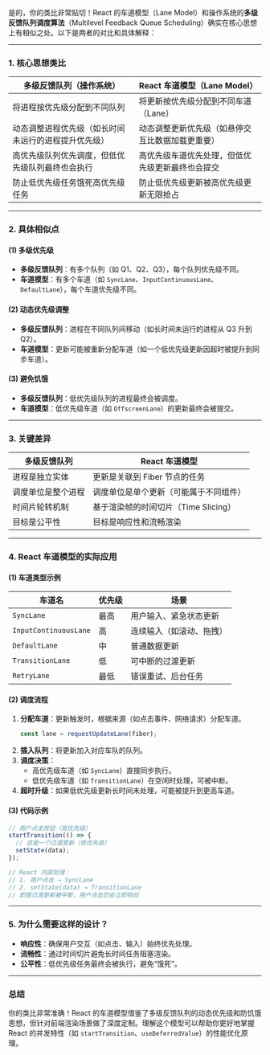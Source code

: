 是的，你的类比非常贴切！React 的车道模型（Lane Model）和操作系统的**多级反馈队列调度算法**（Multilevel Feedback Queue Scheduling）确实在核心思想上有相似之处。以下是两者的对比和具体解释：

---

### **1. 核心思想类比**

| **多级反馈队列**（操作系统）                         | **React 车道模型**（Lane Model）                 |
| ---------------------------------------------------- | ------------------------------------------------ |
| 将进程按优先级分配到不同队列                         | 将更新按优先级分配到不同车道（Lane）             |
| 动态调整进程优先级（如长时间未运行的进程提升优先级） | 动态调整更新优先级（如悬停交互比数据加载更重要） |
| 高优先级队列优先调度，但低优先级队列最终也会执行     | 高优先级车道优先处理，但低优先级更新最终也会提交 |
| 防止低优先级任务饿死高优先级任务                     | 防止低优先级更新被高优先级更新无限抢占           |

---

### **2. 具体相似点**

#### **(1) 多级优先级**

- **多级反馈队列**：有多个队列（如 Q1、Q2、Q3），每个队列优先级不同。
- **车道模型**：有多个车道（如 `SyncLane`、`InputContinuousLane`、`DefaultLane`），每个车道优先级不同。

#### **(2) 动态优先级调整**

- **多级反馈队列**：进程在不同队列间移动（如长时间未运行的进程从 Q3 升到 Q2）。
- **车道模型**：更新可能被重新分配车道（如一个低优先级更新因超时被提升到同步车道）。

#### **(3) 避免饥饿**

- **多级反馈队列**：低优先级队列的进程最终会被调度。
- **车道模型**：低优先级车道（如 `OffscreenLane`）的更新最终会被提交。

---

### **3. 关键差异**

| **多级反馈队列**   | **React 车道模型**                     |
| ------------------ | -------------------------------------- |
| 进程是独立实体     | 更新是关联到 Fiber 节点的任务          |
| 调度单位是整个进程 | 调度单位是单个更新（可能属于不同组件） |
| 时间片轮转机制     | 基于渲染帧的时间切片（Time Slicing）   |
| 目标是公平性       | 目标是响应性和流畅渲染                 |

---

### **4. React 车道模型的实际应用**

#### **(1) 车道类型示例**

| 车道名                | 优先级 | 场景                     |
| --------------------- | ------ | ------------------------ |
| `SyncLane`            | 最高   | 用户输入、紧急状态更新   |
| `InputContinuousLane` | 高     | 连续输入（如滚动、拖拽） |
| `DefaultLane`         | 中     | 普通数据更新             |
| `TransitionLane`      | 低     | 可中断的过渡更新         |
| `RetryLane`           | 最低   | 错误重试、后台任务       |

#### **(2) 调度流程**

1. **分配车道**：更新触发时，根据来源（如点击事件、网络请求）分配车道。
   ```javascript
   const lane = requestUpdateLane(fiber);
   ```
2. **插入队列**：将更新加入对应车队的队列。
3. **调度决策**：
   - 高优先级车道（如 `SyncLane`）直接同步执行。
   - 低优先级车道（如 `TransitionLane`）在空闲时处理，可被中断。
4. **超时升级**：如果低优先级更新长时间未处理，可能被提升到更高车道。

#### **(3) 代码示例**

```javascript
// 用户点击按钮（高优先级）
startTransition(() => {
  // 这是一个过渡更新（低优先级）
  setState(data);
});

// React 内部处理：
// 1. 用户点击 → SyncLane
// 2. setState(data) → TransitionLane
// 即使过渡更新被中断，用户点击仍会立即响应
```

---

### **5. 为什么需要这样的设计？**

- **响应性**：确保用户交互（如点击、输入）始终优先处理。
- **流畅性**：通过时间切片避免长时间任务阻塞渲染。
- **公平性**：低优先级任务最终会被执行，避免“饿死”。

---

### **总结**

你的类比非常准确！React 的车道模型借鉴了多级反馈队列的动态优先级和防饥饿思想，但针对前端渲染场景做了深度定制。理解这个模型可以帮助你更好地掌握 React 的并发特性（如 `startTransition`、`useDeferredValue`）的性能优化原理。
